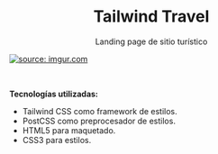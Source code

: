 <h1 align="center">Tailwind Travel</h1>
<p align="center">Landing page de sitio turístico</p>

<a href="https://imgur.com/BglubA2"><img src="https://i.imgur.com/BglubA2.gif" title="source: imgur.com" /></a>

<br>
<p><strong>Tecnologías utilizadas:</strong></p>
<ul>
<li>Tailwind CSS como framework de estilos.</li>
<li>PostCSS como preprocesador de estilos.</li>
<li>HTML5 para maquetado.</li>
<li>CSS3 para estilos.</li>
</ul>